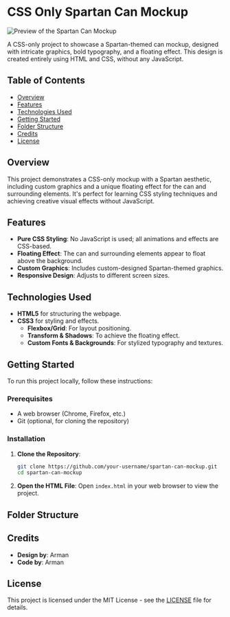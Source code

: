 # CSS Only Spartan Can Mockup

![Preview of the Spartan Can Mockup](.Screenshot.png) <!-- Replace with the actual path to your image file -->

A CSS-only project to showcase a Spartan-themed can mockup, designed with intricate graphics, bold typography, and a floating effect. This design is created entirely using HTML and CSS, without any JavaScript.

## Table of Contents

- [Overview](#overview)
- [Features](#features)
- [Technologies Used](#technologies-used)
- [Getting Started](#getting-started)
- [Folder Structure](#folder-structure)
- [Credits](#credits)
- [License](#license)

## Overview

This project demonstrates a CSS-only mockup with a Spartan aesthetic, including custom graphics and a unique floating effect for the can and surrounding elements. It's perfect for learning CSS styling techniques and achieving creative visual effects without JavaScript.

## Features

- **Pure CSS Styling**: No JavaScript is used; all animations and effects are CSS-based.
- **Floating Effect**: The can and surrounding elements appear to float above the background.
- **Custom Graphics**: Includes custom-designed Spartan-themed graphics.
- **Responsive Design**: Adjusts to different screen sizes.

## Technologies Used

- **HTML5** for structuring the webpage.
- **CSS3** for styling and effects.
  - **Flexbox/Grid**: For layout positioning.
  - **Transform & Shadows**: To achieve the floating effect.
  - **Custom Fonts & Backgrounds**: For stylized typography and textures.

## Getting Started

To run this project locally, follow these instructions:

### Prerequisites

- A web browser (Chrome, Firefox, etc.)
- Git (optional, for cloning the repository)

### Installation

1. **Clone the Repository**:
    ```bash
    git clone https://github.com/your-username/spartan-can-mockup.git
    cd spartan-can-mockup
    ```

2. **Open the HTML File**:
    Open `index.html` in your web browser to view the project.

## Folder Structure


## Credits

- **Design by**: Arman
- **Code by**: Arman

## License

This project is licensed under the MIT License - see the [LICENSE](LICENSE) file for details.
